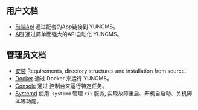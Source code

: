 ## 用户文档

- [前端Api](frontend.md) 通过配套的App链接到 YUNCMS。
- [API](api.md) 通过简单而强大的API自动化 YUNCMS。

## 管理员文档

- [安装](install.md) Requirements, directory structures and installation from source.
- [Docker](docker.md) 通过 Docker 来运行 YUNCMS。
- [Console](console.md) 通过 控制台来运行特定任务。
- [Systemd](systemd.md) 使用` systemd` 管理 `Yii` 服务, 实现故障重启、开机自启动、关机脚本等功能。